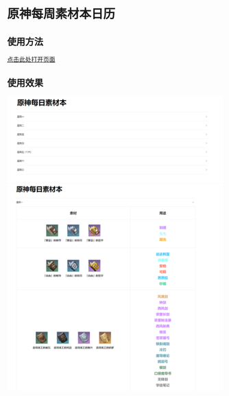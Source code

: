 # 原神每周素材本日历
## 使用方法
[点击此处打开页面](https://manakanemu.github.io/genshindailymaterials/)
## 使用效果
![](img/pic1.png)
![](img/pic2.png)

